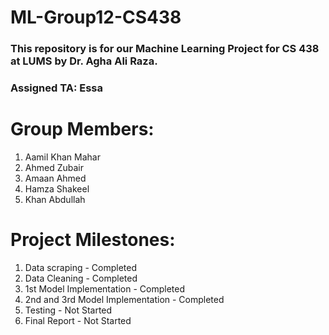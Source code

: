 # ML-Group12-CS438
### This repository is for our Machine Learning Project for CS 438 at LUMS by Dr. Agha Ali Raza.
### Assigned TA: Essa
# Group Members:
1. Aamil Khan Mahar
2. Ahmed Zubair
3. Amaan Ahmed
4. Hamza Shakeel
5. Khan Abdullah

# Project Milestones:
1. Data scraping - Completed
2. Data Cleaning - Completed
3. 1st Model Implementation - Completed
4. 2nd and 3rd Model Implementation - Completed
5. Testing - Not Started
6. Final Report - Not Started
